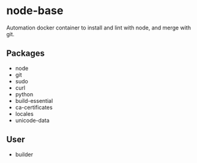 # node-base
Automation docker container to install and lint with node, and merge with git.

## Packages
- node
- git
- sudo
- curl
- python
- build-essential
- ca-certificates
- locales
- unicode-data

## User
- builder
